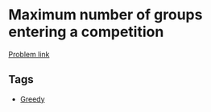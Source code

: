 # Maximum number of groups entering a competition

[Problem link](https://leetcode.com/problems/maximum-number-of-groups-entering-a-competition)

## Tags

* [Greedy](/README.md#Greedy)
